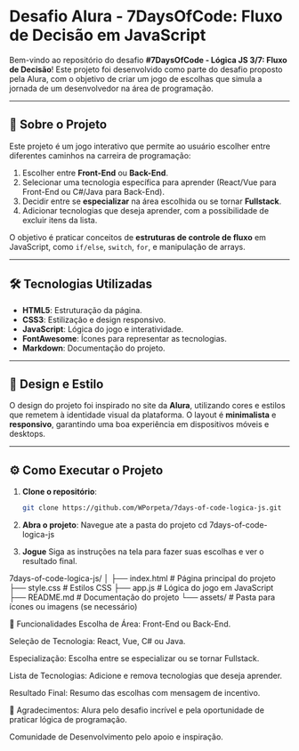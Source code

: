 # Desafio Alura - 7DaysOfCode: Fluxo de Decisão em JavaScript

Bem-vindo ao repositório do desafio **#7DaysOfCode - Lógica JS 3/7: Fluxo de Decisão**! Este projeto foi desenvolvido como parte do desafio proposto pela Alura, com o objetivo de criar um jogo de escolhas que simula a jornada de um desenvolvedor na área de programação.

---

## 🚀 Sobre o Projeto

Este projeto é um jogo interativo que permite ao usuário escolher entre diferentes caminhos na carreira de programação:
1. Escolher entre **Front-End** ou **Back-End**.
2. Selecionar uma tecnologia específica para aprender (React/Vue para Front-End ou C#/Java para Back-End).
3. Decidir entre se **especializar** na área escolhida ou se tornar **Fullstack**.
4. Adicionar tecnologias que deseja aprender, com a possibilidade de excluir itens da lista.

O objetivo é praticar conceitos de **estruturas de controle de fluxo** em JavaScript, como `if/else`, `switch`, `for`, e manipulação de arrays.

---

## 🛠️ Tecnologias Utilizadas

- **HTML5**: Estruturação da página.
- **CSS3**: Estilização e design responsivo.
- **JavaScript**: Lógica do jogo e interatividade.
- **FontAwesome**: Ícones para representar as tecnologias.
- **Markdown**: Documentação do projeto.

---

## 🎨 Design e Estilo

O design do projeto foi inspirado no site da **Alura**, utilizando cores e estilos que remetem à identidade visual da plataforma. O layout é **minimalista** e **responsivo**, garantindo uma boa experiência em dispositivos móveis e desktops.

---

## ⚙️ Como Executar o Projeto

1. **Clone o repositório**:
   ```bash
   git clone https://github.com/WPorpeta/7days-of-code-logica-js.git

2. **Abra o projeto**: Navegue ate a pasta do projeto
    cd 7days-of-code-logica-js

3. **Jogue**
    Siga as instruções na tela para fazer suas escolhas e ver o resultado final.

7days-of-code-logica-js/
│
├── index.html          # Página principal do projeto
├── style.css           # Estilos CSS
├── app.js              # Lógica do jogo em JavaScript
├── README.md           # Documentação do projeto
└── assets/             # Pasta para ícones ou imagens (se necessário)

🎯 Funcionalidades
Escolha de Área: Front-End ou Back-End.

Seleção de Tecnologia: React, Vue, C# ou Java.

Especialização: Escolha entre se especializar ou se tornar Fullstack.

Lista de Tecnologias: Adicione e remova tecnologias que deseja aprender.

Resultado Final: Resumo das escolhas com mensagem de incentivo.

🙌 Agradecimentos:
Alura pelo desafio incrível e pela oportunidade de praticar lógica de programação.

Comunidade de Desenvolvimento pelo apoio e inspiração.

